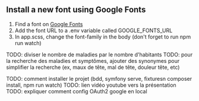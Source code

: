 ## Install a new font using Google Fonts
1) Find a font on [Google Fonts](https://fonts.google.com/)
2) Add the font URL to a .env variable called GOOGLE_FONTS_URL
3) In app.scss, change the font-family in the body (don't forget to run npm run watch)

TODO: diviser le nombre de maladies par le nombre d'habitants
TODO: pour la recherche des maladies et symptômes, ajouter des synonymes pour simplifier la recherche (ex, maux de tête, mal de tête, douleur tête, etc)

TODO: comment installer le projet (bdd, symfony serve, fixturesn composer install, npm run watch)
TODO: lien vidéo youtube vers la présentation
TODO: expliquer comment config OAuth2 google en local
